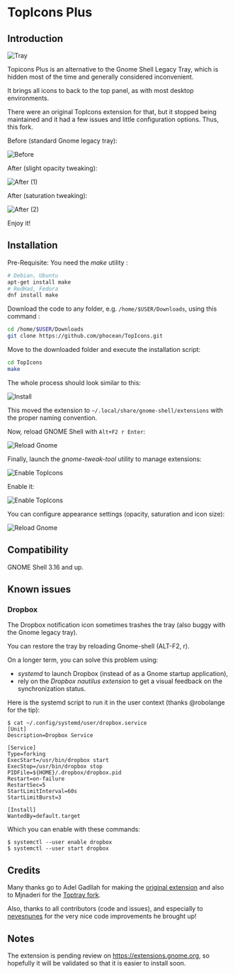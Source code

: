 # TopIcons Plus

## Introduction

![Tray](https://raw.githubusercontent.com/phocean/TopIcons/master/screenshots/screenshot.png)

Topicons Plus is an alternative to the Gnome Shell Legacy Tray, which is hidden most of the time and generally considered inconvenient.

It brings all icons to back to the top panel, as with most desktop environments.

There were an original TopIcons extension for that, but it stopped being maintained and it had a few issues and little configuration options.
Thus, this fork.

Before (standard Gnome legacy tray):

![Before](https://raw.githubusercontent.com/phocean/TopIcons/master/screenshots/before.png)

After (slight opacity tweaking):

![After (1)](https://raw.githubusercontent.com/phocean/TopIcons/master/screenshots/after_1.png)


After (saturation tweaking):

![After (2)](https://raw.githubusercontent.com/phocean/TopIcons/master/screenshots/after_2.png)


Enjoy it!


## Installation

Pre-Requisite: You need the *make* utility :

```bash
# Debian, Ubuntu
apt-get install make
# RedHad, Fedora
dnf install make
```

Download the code to any folder, e.g. <code>/home/$USER/Downloads</code>, using this command :

```bash
cd /home/$USER/Downloads
git clone https://github.com/phocean/TopIcons.git
```

Move to the downloaded folder and execute the installation script:

```bash
cd TopIcons
make
```

The whole process should look similar to this:

![Install](https://raw.githubusercontent.com/phocean/TopIcons/master/screenshots/install.png)

This moved the extension to <code>~/.local/share/gnome-shell/extensions</code> with the proper naming convention.

Now, reload GNOME Shell with <code>Alt+F2 r Enter</code>:

![Reload Gnome](https://raw.githubusercontent.com/phocean/TopIcons/master/screenshots/reload-gnome.png)

Finally, launch the *gnome-tweak-tool* utility to manage extensions:

![Enable TopIcons](https://raw.githubusercontent.com/phocean/TopIcons/master/screenshots/gnome-tweak.png)

Enable it:

![Enable TopIcons](https://raw.githubusercontent.com/phocean/TopIcons/master/screenshots/topicons-enable.png)

You can configure appearance settings (opacity, saturation and icon size):

![Reload Gnome](https://raw.githubusercontent.com/phocean/TopIcons/master/screenshots/topicons-config.png)

## Compatibility

GNOME Shell 3.16 and up.

## Known issues

### Dropbox

The Dropbox notification icon sometimes trashes the tray (also buggy with the Gnome legacy tray).

You can restore the tray by reloading Gnome-shell (ALT-F2, r).

On a longer term, you can solve this problem using:

- *systemd* to launch Dropbox (instead of as a Gnome startup application),
- rely on the *Dropbox nautilus extension* to get a visual feedback on the synchronization status.

Here is the systemd script to run it in the user context (thanks @robolange for the tip):

```
$ cat ~/.config/systemd/user/dropbox.service
[Unit]
Description=Dropbox Service

[Service]
Type=forking
ExecStart=/usr/bin/dropbox start
ExecStop=/usr/bin/dropbox stop
PIDFile=${HOME}/.dropbox/dropbox.pid
Restart=on-failure
RestartSec=5
StartLimitInterval=60s
StartLimitBurst=3

[Install]
WantedBy=default.target
```

Which you can enable with these commands:

```
$ systemctl --user enable dropbox
$ systemctl --user start dropbox
```


## Credits

Many thanks go to Adel Gadllah for making the [original extension](http://94.247.144.115/repo/topicons/) and also to Mjnaderi for the [Toptray fork](https://github.com/mjnaderi/TopTray).

Also, thanks to all contributors (code and issues), and especially to [nevesnunes](https://github.com/nevesnunes) for the very nice code improvements he brought up!

## Notes

The extension is pending review on https://extensions.gnome.org, so hopefully it will be validated so that it is easier to install soon.
